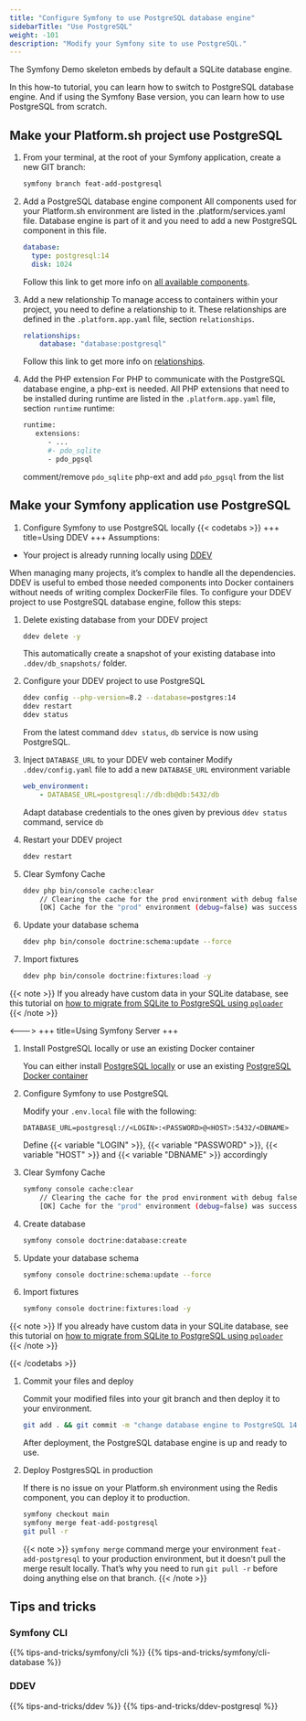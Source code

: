 ```yaml
---
title: "Configure Symfony to use PostgreSQL database engine"
sidebarTitle: "Use PostgreSQL"
weight: -101
description: "Modify your Symfony site to use PostgreSQL."
---
```


The Symfony Demo skeleton embeds by default a SQLite database engine.

In this how-to tutorial, you can learn how to switch to PostgreSQL database engine.
And if using the Symfony Base version, you can learn how to use PostgreSQL from scratch.


## Make your Platform.sh project use PostgreSQL
1. From your terminal, at the root of your Symfony application, create a new GIT branch:

     ```bash
     symfony branch feat-add-postgresql
     ```
1. Add a PostgreSQL database engine component
    All components used for your Platform.sh environment are listed in the .platform/services.yaml file.
    Database engine is part of it and you need to add a new PostgreSQL component in this file.

    ```yaml
    database:
      type: postgresql:14
      disk: 1024
    ```
    Follow this link to get more info on [all available components](../../../add-services#available-services).

1. Add a new relationship
    To manage access to containers within your project, you need to define a relationship to it.
    These relationships are defined in the `.platform.app.yaml` file, section `relationships`.
    ```yaml {location=".platform.app.yaml"}
    relationships:
        database: "database:postgresql"
    ```
   Follow this link to get more info on [relationships](../../../create-apps/app-reference.html#relationships).

1. Add the PHP extension
    For PHP to communicate with the PostgreSQL database engine, a php-ext is needed.
    All PHP extensions that need to be installed during runtime are listed in the `.platform.app.yaml` file, section `runtime`
    runtime:
    ```bash {location=".platform.app.yaml"}
    runtime:
       extensions:
          - ...
          #- pdo_sqlite
          - pdo_pgsql
    ```
   comment/remove `pdo_sqlite` php-ext and add `pdo_pgsql` from the list

## Make your Symfony application use PostgreSQL

1. Configure Symfony to use PostgreSQL locally
{{< codetabs >}}
+++
title=Using DDEV
+++
Assumptions:

- Your project is already running locally using [DDEV](../local/ddev.md)

When managing many projects, it’s complex to handle all the dependencies.
DDEV is useful to embed those needed components into Docker containers without needs of writing complex DockerFile files.
To configure your DDEV project to use PostgreSQL database engine, follow this steps:

1. Delete existing database from your DDEV project
    ```bash
    ddev delete -y
    ```
    This automatically create a snapshot of your existing database into `.ddev/db_snapshots/` folder.

1. Configure your DDEV project to use PostgreSQL
    ```bash
    ddev config --php-version=8.2 --database=postgres:14
    ddev restart
    ddev status
    ```
   From the latest command `ddev status`, `db` service is now using PostgreSQL.

1. Inject `DATABASE_URL` to your DDEV web container
   Modify `.ddev/config.yaml` file to add a new `DATABASE_URL` environment variable
    ```yaml {location=".ddev/config.yaml"}
    web_environment:
        - DATABASE_URL=postgresql://db:db@db:5432/db
   ```
   Adapt database credentials to the ones given by previous `ddev status` command, service `db`

1. Restart your DDEV project
   ````bash
   ddev restart
   ````

1. Clear Symfony Cache
    ```bash
    ddev php bin/console cache:clear
        // Clearing the cache for the prod environment with debug false
        [OK] Cache for the "prod" environment (debug=false) was successfully cleared.
    ```

1. Update your database schema
    ```bash
   ddev php bin/console doctrine:schema:update --force
   ```

1. Import fixtures
    ```bash
    ddev php bin/console doctrine:fixtures:load -y
    ```

{{< note >}}
If you already have custom data in your SQLite database, see this tutorial on [how to migrate from SQLite to PostgreSQL using `pgloader`](https://pgloader.readthedocs.io/en/latest/ref/sqlite.html)
{{< /note >}}

<--->
+++
title=Using Symfony Server
+++

1. Install PostgreSQL locally or use an existing Docker container

    You can either install [PostgreSQL locally](https://www.postgresql.org/download/) or use an existing [PostgreSQL Docker container](https://hub.docker.com/_/postgres)

1. Configure Symfony to use PostgreSQL

    Modify your `.env.local` file with the following:
    ```
    DATABASE_URL=postgresql://<LOGIN>:<PASSWORD>@<HOST>:5432/<DBNAME>
    ```
    Define {{< variable "LOGIN" >}}, {{< variable "PASSWORD" >}}, {{< variable "HOST" >}} and {{< variable "DBNAME" >}} accordingly

1. Clear Symfony Cache
    ```bash
    symfony console cache:clear
        // Clearing the cache for the prod environment with debug false
        [OK] Cache for the "prod" environment (debug=false) was successfully cleared.
    ```

1. Create database
    ```bash
    symfony console doctrine:database:create
    ```

1. Update your database schema
    ```bash
   symfony console doctrine:schema:update --force
   ```

1. Import fixtures
    ```bash
    symfony console doctrine:fixtures:load -y
    ```


{{< note >}}
If you already have custom data in your SQLite database, see this tutorial on [how to migrate from SQLite to PostgreSQL using `pgloader`](https://pgloader.readthedocs.io/en/latest/ref/sqlite.html)
{{< /note >}}

{{< /codetabs >}}

1. Commit your files and deploy

   Commit your modified files into your git branch and then deploy it to your environment.
    ```bash
    git add . && git commit -m "change database engine to PostgreSQL 14" && symfony deploy
    ```
   After deployment, the PostgreSQL database engine is up and ready to use.

1. Deploy PostgresSQL in production

   If there is no issue on your Platform.sh environment using the Redis component, you can deploy it to production.
    ```bash
    symfony checkout main
    symfony merge feat-add-postgresql
    git pull -r
   ```

   {{< note >}}
   `symfony merge` command merge your environment `feat-add-postgresql` to your production environment, but it doesn't pull the merge result locally. That’s why you need to run `git pull -r` before doing anything else on that branch.
   {{< /note >}}


## Tips and tricks
### Symfony CLI
{{% tips-and-tricks/symfony/cli %}}
{{% tips-and-tricks/symfony/cli-database %}}
### DDEV
{{% tips-and-tricks/ddev %}}
{{% tips-and-tricks/ddev-postgresql %}}
